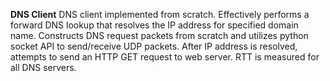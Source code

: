 **DNS Client**
DNS client implemented from scratch. 
Effectively performs a forward DNS lookup that resolves the IP address for specified domain name.
Constructs DNS request packets from scratch and utilizes python socket API to send/receive UDP packets.
After IP address is resolved, attempts to send an HTTP GET request to web server.
RTT is measured for all DNS servers.
